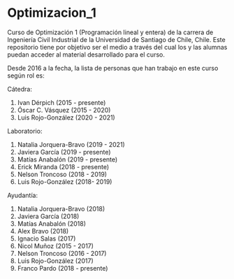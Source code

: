 # Optimizacion_1
Curso de Optimización 1 (Programación lineal y entera) de la carrera de Ingeniería Civil Industrial de la Universidad de Santiago de Chile, Chile. Este repositorio tiene por objetivo ser el medio a través del cual los y las alumnas puedan acceder al material desarrollado para el curso.

Desde 2016 a la fecha, la lista de personas que han trabajo en este curso según rol es:

Cátedra:
1. Ivan Dérpich (2015 - presente)
2. Óscar C. Vásquez (2015 - 2020)
3. Luis Rojo-González (2020 - 2021)

Laboratorio:
1. Natalia Jorquera-Bravo (2019 - 2021)
2. Javiera García (2019 - presente)
3. Matías Anabalón (2019 - presente)
4. Erick Miranda (2018 - presente)
5. Nelson Troncoso (2018 - 2019)
6. Luis Rojo-González (2018- 2019)

Ayudantía:
1. Natalia Jorquera-Bravo (2018)
2. Javiera García (2018)
3. Matías Anabalón (2018)
5. Alex Bravo (2018)
6. Ignacio Salas (2017)
7. Nicol Muñoz (2015 - 2017)
8. Nelson Troncoso (2016 - 2017)
9. Luis Rojo-González (2017)
10. Franco Pardo (2018 - presente)
